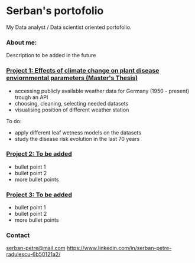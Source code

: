 # Serban's portofolio
My Data analyst / Data scientist oriented portofolio.

### About me:
Description to be added in the future

### [Project 1: Effects of climate change on plant disease enviornmental parameters (Master's Thesis)](https://github.com/serbanradulescu/master_thesis/blob/main/project.ipynb)

* accessing publicly available weather data for Germany (1950 - present) trough an API
* choosing, cleaning, selecting needed datasets
* visualising position of different weather station

To do:
* apply different leaf wetness models on the datasets
* study the disease risk evolution in the last 70 years

### [Project 2: To be added](www.notyet.com)
* bullet point 1
* bullet point 2
* more bullet points

### [Project 3: To be added](www.notyet.com)
* bullet point 1
* bullet point 2
* more bullet points

### Contact

serban-petre@mail.com
https://www.linkedin.com/in/serban-petre-radulescu-6b50121a2/
